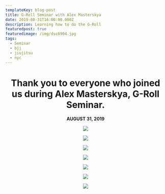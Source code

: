 ```yaml
---
templateKey: blog-post
title: G-Roll Seminar with Alex Masterskya
date: 2019-08-31T16:00:00.000Z
description: Learning how to do the G-Roll
featuredpost: true
featuredimage: /img/dsc6904.jpg
tags:
  - Seminar
  - bjj
  - jiujitsu
  - nyc
---
```

<center>

# Thank you to everyone who joined us during Alex Masterskya, G-Roll Seminar.

**AUGUST 31, 2019**

![](/img/dsc6897.jpg)

![](/img/dsc6898.jpg)

![](/img/dsc6899.jpg)

![](/img/dsc6902.jpg)

![](/img/dsc6901.jpg)

![](/img/dsc6900.jpg)

![](/img/dsc6904.jpg)
